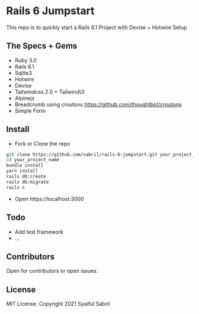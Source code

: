 # Rails 6 Jumpstart
This repo is to quickly start a Rails 6.1 Project with Devise + Hotwire Setup

## The Specs + Gems
- Ruby 3.0
- Rails 6.1
- Sqlite3
- Hotwire
- Devise
- Tailwindcss 2.0 + TailwindUI
- Alpinejs
- Breadcrumb using croutons https://github.com/thoughtbot/croutons
- Simple Form

## Install

- Fork or Clone the repo

```zsh
git clone https://github.com/sabril/rails-6-jumpstart.git your_project_name
cd your_project_name
bundle install
yarn install
rails db:create
rails db:migrate
rails s
```

- Open https://localhost:3000

## Todo
- Add test framework
- ...

## Contributors
Open for contributors or open issues.

## License
MIT License. Copyright 2021 Syaiful Sabril


